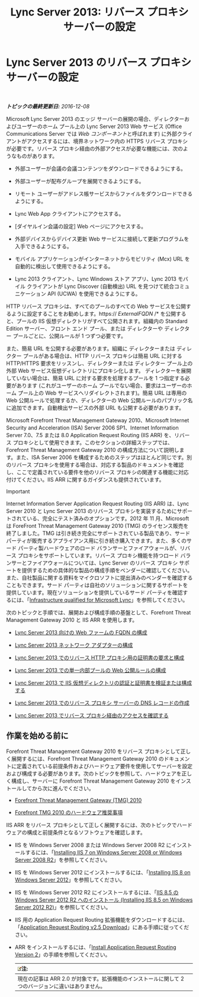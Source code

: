 ﻿---
title: 'Lync Server 2013: リバース プロキシ サーバーの設定'
TOCTitle: リバース プロキシ サーバーの設定
ms:assetid: 00bc138a-243f-4389-bfa5-9c62fcc95132
ms:mtpsurl: https://technet.microsoft.com/ja-jp/library/Gg398069(v=OCS.15)
ms:contentKeyID: 48271058
ms.date: 12/10/2016
mtps_version: v=OCS.15
ms.translationtype: HT
---

# Lync Server 2013 のリバース プロキシ サーバーの設定

 

_**トピックの最終更新日:** 2016-12-08_

Microsoft Lync Server 2013 のエッジ サーバーの展開の場合、ディレクターおよびユーザーのホーム プール上の Lync Server 2013 Web サービス (Office Communications Server では *Web コンポーネント*と呼ばれます) に外部クライアントがアクセスするには、境界ネットワーク内の HTTPS リバース プロキシが必要です。リバース プロキシ経由の外部アクセスが必要な機能には、次のようなものがあります。

  - 外部ユーザーが会議の会議コンテンツをダウンロードできるようにする。

  - 外部ユーザーが配布グループを展開できるようにする。

  - リモート ユーザーがアドレス帳サービスからファイルをダウンロードできるようにする。

  - Lync Web App クライアントにアクセスする。

  - \[ダイヤルイン会議の設定\] Web ページにアクセスする。

  - 外部デバイスからデバイス更新 Web サービスに接続して更新プログラムを入手できるようにする。

  - モバイル アプリケーションがインターネットからモビリティ (Mcx) URL を自動的に検出して使用できるようにする。

  - Lync 2013 クライアント、Lync Windows ストア アプリ、Lync 2013 モバイル クライアントが Lync Discover (自動検出) URL を見つけて統合コミュニケーション API (UCWA) を使用できるようにする。

HTTP リバース プロキシは、すべてのプールのすべての Web サービスを公開するように設定することをお勧めします。https:// *ExternalFQDN* /\* を公開すると、プールの IIS 仮想ディレクトリがすべて公開されます。組織内の Standard Edition サーバー、フロント エンド プール、または ディレクターや ディレクター プールごとに、公開ルールが 1 つずつ必要です。

また、簡易 URL を公開する必要があります。組織に ディレクターまたは ディレクター プールがある場合は、HTTP リバース プロキシは簡易 URL に対する HTTP/HTTPS 要求をリッスンし、ディレクターまたは ディレクター プール上の外部 Web サービス仮想ディレクトリにプロキシ化します。 ディレクターを展開していない場合は、簡易 URL に対する要求を処理するプールを 1 つ指定する必要があります (これがユーザーのホーム プールでない場合、要求はユーザーのホーム プール上の Web サービスへリダイレクトされます)。簡易 URL は専用の Web 公開ルールで処理するか、ディレクターの Web 公開ルールのパブリック名に追加できます。自動検出サービスの外部 URL も公開する必要があります。

Microsoft Forefront Threat Management Gateway 2010、Microsoft Internet Security and Acceleration (ISA) Server 2006 SP1、Internet Information Server 7.0、7.5 または 8.0 Application Request Routing (IIS ARR) を、リバース プロキシとして使用できます。このセクションの詳細ステップでは、Forefront Threat Management Gateway 2010 の構成方法について説明します。また、ISA Server 2006 を構成するためのステップはほとんど同じです。別のリバース プロキシを使用する場合は、対応する製品のドキュメントを確認し、ここで定義されている要件を他のリバース プロキシの関連する機能に対応付けてください。IIS ARR に関するガイダンスも提供されています。


> [!IMPORTANT]
> Internet Information Server Application Request Routing (IIS ARR) は、Lync Server 2010 と Lync Server 2013 のリバース プロキシを実装するためにサポートされている、完全にテスト済みのオプションです。2012 年 11 月、Microsoft は ForeFront Threat Management Gateway 2010 (TMG) のライセンス販売を終了しました。TMG は引き続き完全にサポートされている製品であり、サード パーティが販売するアプライアンス用に引き続き購入できます。また、多くのサード パーティ製ハードウェアのロード バランサーとファイアウォールが、リバース プロキシをサポートしています。リバース プロキシ機能を持つロード バランサーとファイアウォールについては、Lync Server のリバース プロキシ サポートを提供するための具体的な製品の構成手順をベンダーに確認してください。また、自社製品に関する資料をマイクロソフトに提出済みのベンダーを確認することもできます。サード パーティは自社のソリューションに関するサポートを提供しています。現在ソリューションを提供しているサード パーティを確認するには、「<A href="http://go.microsoft.com/fwlink/?linkid=268730">Infrastructure qualified for Microsoft Lync</A>」を参照してください。



次のトピックと手順では、展開および構成手順の基盤として、Forefront Threat Management Gateway 2010 と IIS ARR を使用します。

  - [Lync Server 2013 向けの Web ファームの FQDN の構成](lync-server-2013-configure-web-farm-fqdns.md)

  - [Lync Server 2013 ネットワーク アダプターの構成](lync-server-2013-configure-network-adapters.md)

  - [Lync Server 2013 でのリバース HTTP プロキシ用の証明書の要求と構成](lync-server-2013-request-and-configure-a-certificate-for-your-reverse-http-proxy.md)

  - [Lync Server 2013 での単一内部プールの Web 公開ルールの構成](lync-server-2013-configure-web-publishing-rules-for-a-single-internal-pool.md)

  - [Lync Server 2013 で IIS 仮想ディレクトリの認証と証明書を検証または構成する](lync-server-2013-verify-or-configure-authentication-and-certification-on-iis-virtual-directories.md)

  - [Lync Server 2013 でのリバース プロキシ サーバーの DNS レコードの作成](lync-server-2013-create-dns-records-for-reverse-proxy-servers.md)

  - [Lync Server 2013 でリバース プロキシ経由のアクセスを確認する](lync-server-2013-verify-access-through-your-reverse-proxy.md)

## 作業を始める前に

Forefront Threat Management Gateway 2010 をリバース プロキシとして正しく展開するには、Forefront Threat Management Gateway 2010 のドキュメントに定義されている前提条件およびハードウェア要件を使用してサーバーを設定および構成する必要があります。次のトピックを参照して、ハードウェアを正しく構成し、サーバーに Forefront Threat Management Gateway 2010 をインストールしてから次に進んでください。

  - [Forefront Threat Management Gateway (TMG) 2010](http://go.microsoft.com/fwlink/?linkid=291292)

  - [Forefront TMG 2010 のハードウェア推奨事項](http://go.microsoft.com/fwlink/?linkid=291293)

IIS ARR をリバース プロキシとして正しく展開するには、次のトピックでハードウェアの構成と前提条件となるソフトウェアを確認します。

  - IIS を Windows Server 2008 または Windows Server 2008 R2 にインストールするには、「[Installing IIS 7 on Windows Server 2008 or Windows Server 2008 R2](http://go.microsoft.com/fwlink/?linkid=291296)」を参照してください。

  - IIS を Windows Server 2012 にインストールするには、「[Installing IIS 8 on Windows Server 2012](http://go.microsoft.com/fwlink/?linkid=291297)」を参照してください。

  - IIS を Windows Server 2012 R2 にインストールするには、「[IIS 8.5 の Windows Server 2012 R2 へのインストール (Installing IIS 8.5 on Windows Server 2012 R2)](http://go.microsoft.com/fwlink/?linkid=330687)」を参照してください。

  - IIS 用の Application Request Routing 拡張機能をダウンロードするには、「[Application Request Routing v2.5 Download](http://go.microsoft.com/fwlink/?linkid=291298)」にある手順に従ってください。

  - ARR をインストールするには、「[Install Application Request Routing Version 2](http://go.microsoft.com/fwlink/?linkid=291299)」の手順を参照してください。
    
    <table>
    <thead>
    <tr class="header">
    <th><img src="images/Gg412781.note(OCS.15).gif" title="note" alt="note" />注:</th>
    </tr>
    </thead>
    <tbody>
    <tr class="odd">
    <td>現在の記事は ARR 2.0 が対象です。拡張機能のインストールに関して 2 つのバージョンに違いはありません。</td>
    </tr>
    </tbody>
    </table>

